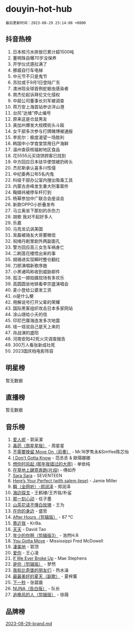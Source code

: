 # douyin-hot-hub

`最后更新时间：2023-08-29 23:14:08 +0800`

## 抖音热榜

1. 日本核污水排放已累计超1500吨
1. 董明珠自曝70岁没保养
1. 开学仪式感拉满了
1. 挪威自行车电梯
1. 中元节不只是鬼节
1. 苏拉或于9月1日登陆广东
1. 澳洲现全球首例蛇蛔虫感染者
1. 周杰伦起诉拜伦文化侵权
1. 中超公司董事长刘军被调查
1. 蒋万安上海首站参访洋山港
1. 台风“达维”停止编号
1. 原来这是仓鼠男友
1. 美加州爆发大规模街头斗殴
1. 女干部多次参与打牌赌博被通报
1. 李凯尔：极度渴望一场胜利
1. 韩国中小学食堂禁用日产海鲜
1. 温州查获核辐射地区食品
1. 花5555元买烧饼顾客已找到
1. 中方回应日本驻华使馆被扔砖头
1. 杰尼斯承认喜多川性侵
1. 中纪委再公布5名内鬼
1. 科级干部办公室内搜出吸毒工具
1. 内蒙古赤峰发生重大刑事案件
1. 鞠婧祎被停车杆打到
1. 杨幂参加中广联合会座谈会
1. 新款OPPO小折叠发布
1. 马立奥坐下那刻的杀伤力
1. 胡歌 我对不起好多人
1. 乐嘉
1. 马克龙讥讽美国
1. 吴磊被骑友大哥要微信
1. 祝绪丹剧里剧外两副面孔
1. 警方回应高三女生车祸身亡
1. 二刷莲花楼悟出来的事
1. 胡锡进实现瞬时整仓翻红
1. 刀郎演唱新歌序曲
1. 小黑诸鸣称收到威胁邮件
1. 孤注一掷拍摄现场有多欢乐
1. 高圆圆坐地铁看李宗盛演唱会
1. 麦小登给公婆发工资
1. oi是什么梗
1. 用解说号打开父辈的荣耀
1. 国际黑客组织攻击日本多家网站
1. 涂山璟给小夭的信
1. 印尼巴厘海连发多次地震
1. 瑶一瑶说自己是天上来的
1. 肖战演的盛阳
1. 河南安阳42死火灾调查报告
1. 300万人看张新成社死
1. 2023国庆档电影阵容

## 明星榜

暂无数据

## 直播榜

暂无数据

## 音乐榜

1. [爱人呢](https://sf6-cdn-tos.douyinstatic.com/obj/tos-cn-ve-2774/2041dc10f3c442f1992b439a00eaf2ba) - 郭采潔
1. [毒药（周星星版）](https://sf3-cdn-tos.douyinstatic.com/obj/tos-cn-ve-2774/oAXunb2JtDTQMcBfaEkg8Be5IhZQCmGByB0V33) - 周星星
1. [不需要挽留 Move On（前奏）](https://sf6-cdn-tos.douyinstatic.com/obj/tos-cn-ve-2774/ooCBhgCCkF4nExzQL9WZSUbitfA8IsDkgQIYhe) - Mr.16罗隽永&SimYee陈芯怡
1. [I Don't Gotta Know](https://sf6-cdn-tos.douyinstatic.com/obj/tos-cn-ve-2774/o8nCfgMGwCsAvgDe5bzzaDQDFf6ksAUxrlFC8J) - 范丞丞 & 歐陽娜娜
1. [想你时风起 (那年我错过的大雨)](https://sf6-cdn-tos.douyinstatic.com/obj/tos-cn-ve-2774/ooR7G8ftDMzIgnxa0HbReM4CZ74qknQABLtHB1) - 单依纯
1. [在草地上肆意奔跑(片段)](https://sf3-cdn-tos.douyinstatic.com/obj/tos-cn-ve-2774/8831d494742f45dabdfa8adb8b817259) - 傅如乔
1. [Sara Sara](https://sf6-cdn-tos.douyinstatic.com/obj/tos-cn-ve-2774/oAceDXU2gVHZCQFrkrYmX8e5tUBxQPb6Bmd2nF) - SEVENTEEN
1. [Here’s Your Perfect (with salem ilese)](https://sf6-cdn-tos.douyinstatic.com/obj/tos-cn-ve-2774/076b1576c6c546598f803fe53da388a7) - Jamie Miller
1. [瞬（全网听）-郑润泽](https://sf3-cdn-tos.douyinstatic.com/obj/tos-cn-ve-2774/o4Vb9eJZClCZTnRQYy0BRSeHGrDtrkrQgIBvQt) - 郑润泽
1. [海边探戈](https://sf3-cdn-tos.douyinstatic.com/obj/tos-cn-ve-2774/os9gE0VQCGqt6VQkZDyBBYvfSDY0QFe3vVmubn) - 王鹤棣/王齐铭/朴鲨
1. [那一刻心动](https://sf6-cdn-tos.douyinstatic.com/obj/tos-cn-ve-2774/4c0ed00133e3439592b4741c72acc6f3) - 任子墨
1. [山茶花读不懂白玫瑰](https://sf6-cdn-tos.douyinstatic.com/obj/tos-cn-ve-2774/osfn8B7DktrRHEPJgPCfDbw7QDQEkwC16BxZg9) - 王为
1. [在你的身边](https://sf6-cdn-tos.douyinstatic.com/obj/tos-cn-ve-2774/9dce2ee6c9f84c17a6d68458730d7ae8) - 盛哲
1. [After Hours（剪辑版）](https://sf6-cdn-tos.douyinstatic.com/obj/tos-cn-ve-2774/owgWztApWhImMFMpyEyQfAIyIusRBioqSgWk7T) - 87 ℃
1. [靠近我](https://sf6-cdn-tos.douyinstatic.com/obj/tos-cn-ve-2774/oMGCfQ3FZdrziXO1QC8zgfNXawBf91hGAIvUrY) - Kri9a.
1. [天天](https://sf6-cdn-tos.douyinstatic.com/obj/tos-cn-ve-2774/6b075c4856e34a60a1ef022c4a80dec5) - David Tao
1. [年少的你啊（剪辑版3）](https://sf3-cdn-tos.douyinstatic.com/obj/tos-cn-ve-2774/oo2vDGhzyAtN1QLfh5k1iBIpWAv2NOZQysM5tK) - 浩然H.R
1. [You Gotta Move](https://sf6-cdn-tos.douyinstatic.com/obj/tos-cn-ve-2774/a2b672af67514106b25cdfd6f1a8aad2) - Mississippi Fred McDowell
1. [凄美地](https://sf6-cdn-tos.douyinstatic.com/obj/tos-cn-ve-2774/oshF4RgFMhmTSa4jCaHNUXI0NetFtBBQBzBZdf) - 郭顶
1. [爱你](https://sf6-cdn-tos.douyinstatic.com/obj/tos-cn-ve-2774/738d8b240f1e4519b44cf31c84e02e24) - 王心凌
1. [If We Ever Broke Up](https://sf6-cdn-tos.douyinstatic.com/obj/tos-cn-ve-2774/o8onj5HDk0ImtBmO0URBfeyCDXQJMYkQ1gb8Zy) - Mae Stephens
1. [是你（剪辑版）](https://sf6-cdn-tos.douyinstatic.com/obj/tos-cn-ve-2774/46019dae783c4c969944217fe1cfafc4) - 梦然
1. [我和比奇堡的朋友们](https://sf3-cdn-tos.douyinstatic.com/obj/tos-cn-ve-2774/f0505db981ea4a6d91453a15924a82aa) - 热水澡
1. [最最美好的夏天（副歌）](https://sf3-cdn-tos.douyinstatic.com/obj/tos-cn-ve-2774/o4FMghDLZkPIkCutdrsXlbTHcaZztBfeCp9AFS) - 夏梓薰
1. [下一秒](https://sf6-cdn-tos.douyinstatic.com/obj/tos-cn-ve-2774/16eedda97153423db2501ff6373be86a) - 张碧晨
1. [NUNA（告白版）](https://sf3-cdn-tos.douyinstatic.com/obj/tos-cn-ve-2774/a65828cbd8ce41a78a430a58b49f4feb) - 队长
1. [追晚风的人（剪辑版）](https://sf3-cdn-tos.douyinstatic.com/obj/tos-cn-ve-2774/560835060af84ac29cd5c12e2a98f7eb) - 徐薇

## 品牌榜

[2023-08-29-brand.md](2023-08-29-brand.md)
